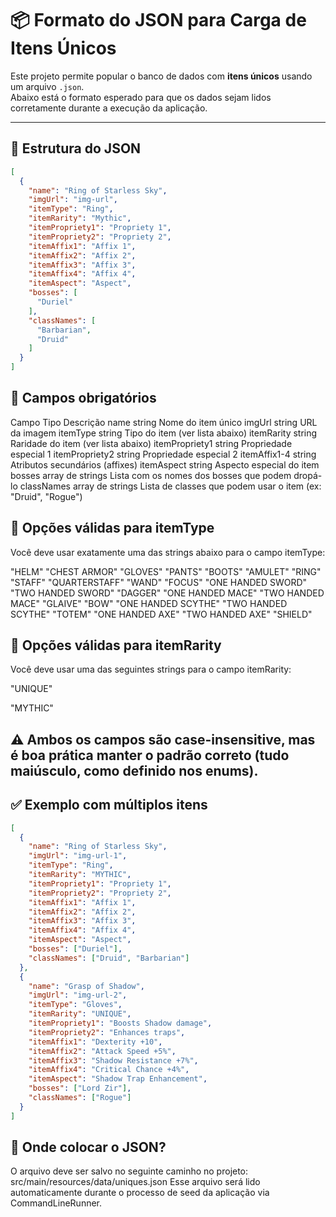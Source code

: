 # 📦 Formato do JSON para Carga de Itens Únicos

Este projeto permite popular o banco de dados com **itens únicos** usando um arquivo `.json`.  
Abaixo está o formato esperado para que os dados sejam lidos corretamente durante a execução da aplicação.

---

## 📁 Estrutura do JSON

```json
[
  {
    "name": "Ring of Starless Sky",
    "imgUrl": "img-url",
    "itemType": "Ring",
    "itemRarity": "Mythic",
    "itemPropriety1": "Propriety 1",
    "itemPropriety2": "Propriety 2",
    "itemAffix1": "Affix 1",
    "itemAffix2": "Affix 2",
    "itemAffix3": "Affix 3",
    "itemAffix4": "Affix 4",
    "itemAspect": "Aspect",
    "bosses": [
      "Duriel"
    ],
    "classNames": [
      "Barbarian",
      "Druid"
    ]
  }
]

```
## 🧩 Campos obrigatórios
Campo	Tipo	Descrição
name	string	Nome do item único
imgUrl	string	URL da imagem
itemType	string	Tipo do item (ver lista abaixo)
itemRarity	string	Raridade do item (ver lista abaixo)
itemPropriety1	string	Propriedade especial 1
itemPropriety2	string	Propriedade especial 2
itemAffix1-4	string	Atributos secundários (affixes)
itemAspect	string	Aspecto especial do item
bosses	array de strings	Lista com os nomes dos bosses que podem dropá-lo
classNames	array de strings	Lista de classes que podem usar o item (ex: "Druid", "Rogue")

## 🧠 Opções válidas para itemType
Você deve usar exatamente uma das strings abaixo para o campo itemType:

"HELM"
"CHEST ARMOR"
"GLOVES"
"PANTS"
"BOOTS"
"AMULET"
"RING"
"STAFF"
"QUARTERSTAFF"
"WAND"
"FOCUS"
"ONE HANDED SWORD"
"TWO HANDED SWORD"
"DAGGER"
"ONE HANDED MACE"
"TWO HANDED MACE"
"GLAIVE"
"BOW"
"ONE HANDED SCYTHE"
"TWO HANDED SCYTHE"
"TOTEM"
"ONE HANDED AXE"
"TWO HANDED AXE"
"SHIELD"


## 🧠 Opções válidas para itemRarity
Você deve usar uma das seguintes strings para o campo itemRarity:

"UNIQUE"

"MYTHIC"

## ⚠️ Ambos os campos são case-insensitive, mas é boa prática manter o padrão correto (tudo maiúsculo, como definido nos enums).

## ✅ Exemplo com múltiplos itens
```json
[
  {
    "name": "Ring of Starless Sky",
    "imgUrl": "img-url-1",
    "itemType": "Ring",
    "itemRarity": "MYTHIC",
    "itemPropriety1": "Propriety 1",
    "itemPropriety2": "Propriety 2",
    "itemAffix1": "Affix 1",
    "itemAffix2": "Affix 2",
    "itemAffix3": "Affix 3",
    "itemAffix4": "Affix 4",
    "itemAspect": "Aspect",
    "bosses": ["Duriel"],
    "classNames": ["Druid", "Barbarian"]
  },
  {
    "name": "Grasp of Shadow",
    "imgUrl": "img-url-2",
    "itemType": "Gloves",
    "itemRarity": "UNIQUE",
    "itemPropriety1": "Boosts Shadow damage",
    "itemPropriety2": "Enhances traps",
    "itemAffix1": "Dexterity +10",
    "itemAffix2": "Attack Speed +5%",
    "itemAffix3": "Shadow Resistance +7%",
    "itemAffix4": "Critical Chance +4%",
    "itemAspect": "Shadow Trap Enhancement",
    "bosses": ["Lord Zir"],
    "classNames": ["Rogue"]
  }
]
```
## 📌 Onde colocar o JSON?
O arquivo deve ser salvo no seguinte caminho no projeto:
src/main/resources/data/uniques.json
Esse arquivo será lido automaticamente durante o processo de seed da aplicação via CommandLineRunner.
